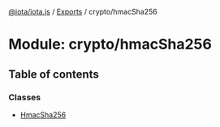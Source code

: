 [@iota/iota.js](../README.md) / [Exports](../modules.md) / crypto/hmacSha256

# Module: crypto/hmacSha256

## Table of contents

### Classes

- [HmacSha256](../classes/crypto_hmacsha256.hmacsha256.md)
